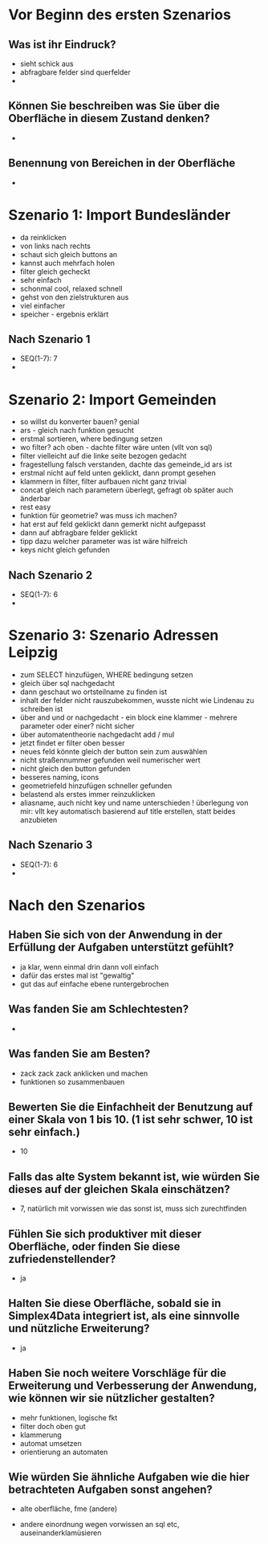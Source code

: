 # Vor Beginn des ersten Szenarios
## Was ist ihr Eindruck?
- sieht schick aus
- abfragbare felder sind querfelder
- 

## Können Sie beschreiben was Sie über die Oberfläche in diesem Zustand denken?
- 

## Benennung von Bereichen in der Oberfläche
- 


# Szenario 1: Import Bundesländer
- da reinklicken
- von links nach rechts
- schaut sich gleich buttons an
- kannst auch mehrfach holen
- filter gleich gecheckt
- sehr einfach
- schonmal cool, relaxed schnell
- gehst von den zielstrukturen aus
- viel einfacher
- speicher - ergebnis erklärt

## Nach Szenario 1
- SEQ(1-7): 7
- 

# Szenario 2: Import Gemeinden
- so willst du konverter bauen? genial
- ars - gleich nach funktion gesucht
- erstmal sortieren, where bedingung setzen
- wo filter? ach oben - dachte filter wäre unten (vllt von sql)
- filter vielleicht auf die linke seite bezogen gedacht
- fragestellung falsch verstanden, dachte das gemeinde_id ars ist
- erstmal nicht auf feld unten geklickt, dann prompt gesehen
- klammern in filter, filter aufbauen nicht ganz trivial
- concat gleich nach parametern überlegt, gefragt ob später auch änderbar
- rest easy
- funktion für geometrie? was muss ich machen?
- hat erst auf feld geklickt dann gemerkt nicht aufgepasst
- dann auf abfragbare felder geklickt
- tipp dazu welcher parameter was ist wäre hilfreich
- keys nicht gleich gefunden


## Nach Szenario 2
- SEQ(1-7): 6
- 

# Szenario 3: Szenario Adressen Leipzig
- zum SELECT hinzufügen, WHERE bedingung setzen
- gleich über sql nachgedacht
- dann geschaut wo ortsteilname zu finden ist
- inhalt der felder nicht rauszubekommen, wusste nicht wie Lindenau zu schreiben ist
- über and und or nachgedacht - ein block eine klammer - mehrere parameter oder einer? nicht sicher
- über automatentheorie nachgedacht add / mul
- jetzt findet er filter oben besser
- neues feld könnte gleich der button sein zum auswählen
- nicht straßennummer gefunden weil numerischer wert
- nicht gleich den button gefunden
- besseres naming, icons
- geometriefeld hinzufügen schneller gefunden
- belastend als erstes immer reinzuklicken
- aliasname, auch nicht key und name unterschieden ! überlegung von mir: vllt key automatisch basierend auf title erstellen, statt beides anzubieten


## Nach Szenario 3
- SEQ(1-7): 6
- 


# Nach den Szenarios
## Haben Sie sich von der Anwendung in der Erfüllung der Aufgaben unterstützt gefühlt?
- ja klar, wenn einmal drin dann voll einfach
- dafür das erstes mal ist "gewaltig"
- gut das auf einfache ebene runtergebrochen

## Was fanden Sie am Schlechtesten?
- 

## Was fanden Sie am Besten?
- zack zack zack anklicken und machen
- funktionen so zusammenbauen

## Bewerten Sie die Einfachheit der Benutzung auf einer Skala von 1 bis 10. (1 ist sehr schwer, 10 ist sehr einfach.)
- 10

## Falls das alte System bekannt ist, wie würden Sie dieses auf der gleichen Skala einschätzen?
- 7, natürlich mit vorwissen wie das sonst ist, muss sich zurechtfinden

## Fühlen Sie sich produktiver mit dieser Oberfläche, oder finden Sie diese zufriedenstellender?
- ja

## Halten Sie diese Oberfläche, sobald sie in Simplex4Data integriert ist, als eine sinnvolle und nützliche Erweiterung?
- ja

## Haben Sie noch weitere Vorschläge für die Erweiterung und Verbesserung der Anwendung, wie können wir sie nützlicher gestalten?
- mehr funktionen, logische fkt
- filter doch oben gut
- klammerung
- automat umsetzen
- orientierung an automaten

## Wie würden Sie ähnliche Aufgaben wie die hier betrachteten Aufgaben sonst angehen?
- alte oberfläche, fme (andere)

- andere einordnung wegen vorwissen an sql etc, auseinanderklamüsieren
